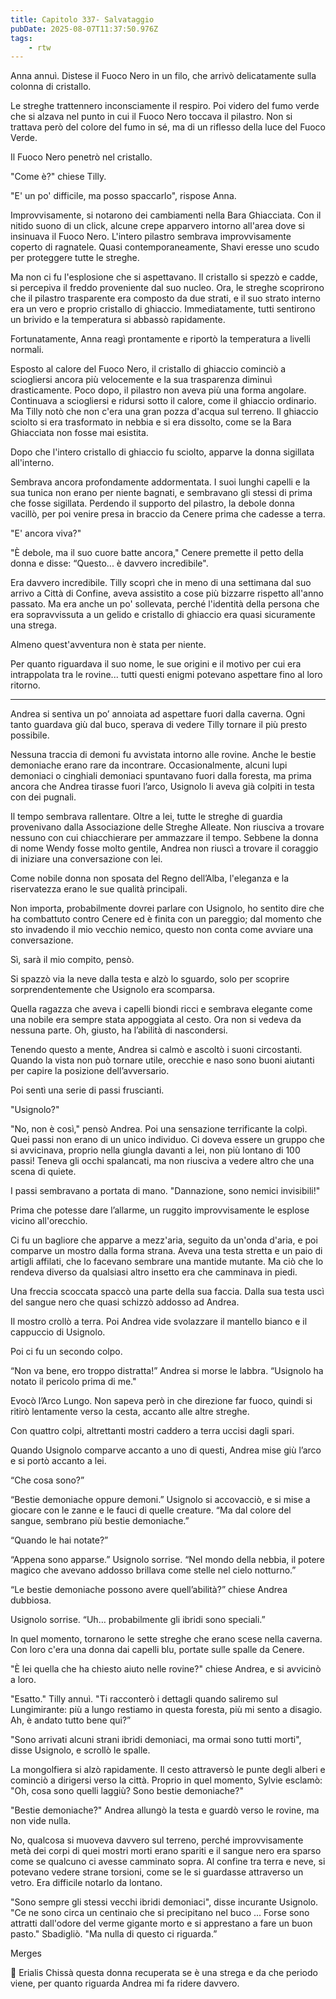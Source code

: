 ```yaml
---
title: Capitolo 337- Salvataggio
pubDate: 2025-08-07T11:37:50.976Z
tags:
    - rtw
---
```















Anna annuì. Distese il Fuoco Nero in un filo, che arrivò delicatamente sulla colonna di cristallo.


Le streghe trattennero inconsciamente il respiro. Poi videro del fumo verde che si alzava nel punto in cui il Fuoco Nero toccava il pilastro. Non si trattava però del colore del fumo in sé, ma di un riflesso della luce del Fuoco Verde.


Il Fuoco Nero penetrò nel cristallo.


"Come è?" chiese Tilly.


"E' un po' difficile, ma posso spaccarlo", rispose Anna.


Improvvisamente, si notarono dei cambiamenti nella Bara Ghiacciata. Con il nitido suono di un click, alcune crepe apparvero intorno all'area dove si insinuava il Fuoco Nero. L'intero pilastro sembrava improvvisamente coperto di ragnatele. Quasi contemporaneamente, Shavi eresse uno scudo per proteggere tutte le streghe.


Ma non ci fu l'esplosione che si aspettavano. Il cristallo si spezzò e cadde, si percepiva il freddo proveniente dal suo nucleo. Ora, le streghe scoprirono che il pilastro trasparente era composto da due strati, e il suo strato interno era un vero e proprio cristallo di ghiaccio. Immediatamente, tutti sentirono un brivido e la temperatura si abbassò rapidamente.


Fortunatamente, Anna reagì prontamente e riportò la temperatura a livelli normali.


Esposto al calore del Fuoco Nero, il cristallo di ghiaccio cominciò a sciogliersi ancora più velocemente e la sua trasparenza diminuì drasticamente. Poco dopo, il pilastro non aveva più una forma angolare. Continuava a sciogliersi e ridursi sotto il calore, come il ghiaccio ordinario. Ma Tilly notò che non c'era una gran pozza d'acqua sul terreno. Il ghiaccio sciolto si era trasformato in nebbia e si era dissolto, come se la Bara Ghiacciata non fosse mai esistita.


Dopo che l'intero cristallo di ghiaccio fu sciolto, apparve la donna sigillata all'interno.


Sembrava ancora profondamente addormentata. I suoi lunghi capelli e la sua tunica non erano per niente bagnati, e sembravano gli stessi di prima che fosse sigillata. Perdendo il supporto del pilastro, la debole donna vacillò, per poi venire presa in braccio da Cenere prima che cadesse a terra.


"E' ancora viva?"


"È debole, ma il suo cuore batte ancora," Cenere premette il petto della donna e disse: “Questo... è davvero incredibile".


Era davvero incredibile. Tilly scoprì che in meno di una settimana dal suo arrivo a Città di Confine, aveva assistito a cose più bizzarre rispetto all'anno passato. Ma era anche un po' sollevata, perché l'identità della persona che era sopravvissuta a un gelido e cristallo di ghiaccio era quasi sicuramente una strega.


Almeno quest'avventura non è stata per niente.


Per quanto riguardava il suo nome, le sue origini e il motivo per cui era intrappolata tra le rovine... tutti questi enigmi potevano aspettare fino al loro ritorno.






*******************


Andrea si sentiva un po’ annoiata ad aspettare fuori dalla caverna. Ogni tanto guardava giù dal buco, sperava di vedere Tilly tornare il più presto possibile.


Nessuna traccia di demoni fu avvistata intorno alle rovine. Anche le bestie demoniache erano rare da incontrare. Occasionalmente, alcuni lupi demoniaci o cinghiali demoniaci spuntavano fuori dalla foresta, ma prima ancora che Andrea tirasse fuori l’arco, Usignolo li aveva già colpiti in testa con dei pugnali.


Il tempo sembrava rallentare. Oltre a lei, tutte le streghe di guardia provenivano dalla Associazione delle Streghe Alleate. Non riusciva a trovare nessuno con cui chiacchierare per ammazzare il tempo. Sebbene la donna di nome Wendy fosse molto gentile, Andrea non riuscì a trovare il coraggio di iniziare una conversazione con lei.


Come nobile donna non sposata del Regno dell’Alba, l'eleganza e la riservatezza erano le sue qualità principali.


Non importa, probabilmente dovrei parlare con Usignolo, ho sentito dire che ha combattuto contro Cenere ed è finita con un pareggio; dal momento che sto invadendo il mio vecchio nemico, questo non conta come avviare una conversazione.


Sì, sarà il mio compito, pensò.


Si spazzò via la neve dalla testa e alzò lo sguardo, solo per scoprire sorprendentemente che Usignolo era scomparsa.


Quella ragazza che aveva i capelli biondi ricci e sembrava elegante come una nobile era sempre stata appoggiata al cesto. Ora non si vedeva da nessuna parte. Oh, giusto, ha l’abilità di nascondersi.


Tenendo questo a mente, Andrea si calmò e ascoltò i suoni circostanti. Quando la vista non può tornare utile, orecchie e naso sono buoni aiutanti per capire la posizione dell’avversario.


Poi sentì una serie di passi fruscianti.


"Usignolo?"


"No, non è così," pensò Andrea. Poi una sensazione terrificante la colpì. Quei passi non erano di un unico individuo. Ci doveva essere un gruppo che si avvicinava, proprio nella giungla davanti a lei, non più lontano di 100 passi! Teneva gli occhi spalancati, ma non riusciva a vedere altro che una scena di quiete.


I passi sembravano a portata di mano. "Dannazione, sono nemici invisibili!"


Prima che potesse dare l’allarme, un ruggito improvvisamente le esplose vicino all'orecchio.


Ci fu un bagliore che apparve a mezz'aria, seguito da un'onda d'aria, e poi comparve un mostro dalla forma strana. Aveva una testa stretta e un paio di artigli affilati, che lo facevano sembrare una mantide mutante. Ma ciò che lo rendeva diverso da qualsiasi altro insetto era che camminava in piedi.


Una freccia scoccata spaccò una parte della sua faccia. Dalla sua testa uscì del sangue nero che quasi schizzò addosso ad Andrea.


Il mostro crollò a terra. Poi Andrea vide svolazzare il mantello bianco e il cappuccio di Usignolo.


Poi ci fu un secondo colpo.


“Non va bene, ero troppo distratta!” Andrea si morse le labbra. “Usignolo ha notato il pericolo prima di me."


Evocò l’Arco Lungo. Non sapeva però in che direzione far fuoco, quindi si ritirò lentamente verso la cesta, accanto alle altre streghe.


Con quattro colpi, altrettanti mostri caddero a terra uccisi dagli spari.


Quando Usignolo comparve accanto a uno di questi, Andrea mise giù l’arco e si portò accanto a lei.


“Che cosa sono?”


“Bestie demoniache oppure demoni.” Usignolo si accovacciò, e si mise a giocare con le zanne e le fauci di quelle creature. “Ma dal colore del sangue, sembrano più bestie demoniache.”


“Quando le hai notate?”


“Appena sono apparse.” Usignolo sorrise. “Nel mondo della nebbia, il potere magico che avevano addosso brillava come stelle nel cielo notturno.”


“Le bestie demoniache possono avere quell’abilità?” chiese Andrea dubbiosa.


Usignolo sorrise. “Uh… probabilmente gli ibridi sono speciali.”


In quel momento, tornarono le sette streghe che erano scese nella caverna. Con loro c'era una donna dai capelli blu, portate sulle spalle da Cenere.


"È lei quella che ha chiesto aiuto nelle rovine?" chiese Andrea, e si avvicinò a loro.


"Esatto." Tilly annuì. "Ti racconterò i dettagli quando saliremo sul Lungimirante: più a lungo restiamo in questa foresta, più mi sento a disagio. Ah, è andato tutto bene qui?”


"Sono arrivati ​​alcuni strani ibridi demoniaci, ma ormai sono tutti morti", disse Usignolo, e scrollò le spalle.


La mongolfiera si alzò rapidamente. Il cesto attraversò le punte degli alberi e cominciò a dirigersi verso la città. Proprio in quel momento, Sylvie esclamò: "Oh, cosa sono quelli laggiù? Sono bestie demoniache?"


"Bestie demoniache?" Andrea allungò la testa e guardò verso le rovine, ma non vide nulla.


No, qualcosa si muoveva davvero sul terreno, perché improvvisamente metà dei corpi di quei mostri morti erano spariti e il sangue nero era sparso come se qualcuno ci avesse camminato sopra. Al confine tra terra e neve, si potevano vedere strane torsioni, come se le si guardasse attraverso un vetro. Era difficile notarlo da lontano.


"Sono sempre gli stessi vecchi ibridi demoniaci", disse incurante Usignolo. "Ce ne sono circa un centinaio che si precipitano nel buco ... Forse sono attratti dall'odore del verme gigante morto e si apprestano a fare un buon pasto." Sbadigliò. "Ma nulla di questo ci riguarda.”






Merges






💬 Erialis Chissà questa donna recuperata se è una strega e da che periodo viene, per quanto riguarda Andrea mi fa ridere davvero.
                                


                                



